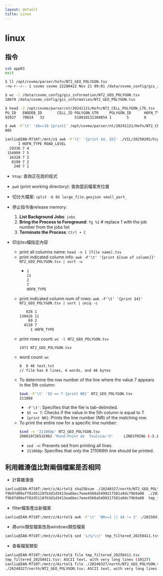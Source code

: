 ```yaml
---
layout: default
title: Linux
---
```

# linux
## 指令
```bash
ssh app03
exit
```
```bash
$ ll /opt/covmo/parser/hofn/NT2_GEO_POLYGON.tsv
-rw-r--r-- 1 covmo covmo 22280422 Nov 21 09:01 /data/covmo_config/gis_information/NT2_GEO_POLYGON.tsv
```
```bash
$ wc -l /data/covmo_config/gis_information/NT2_GEO_POLYGON.tsv
18679 /data/covmo_config/gis_information/NT2_GEO_POLYGON.tsv
```
```bash
$ head -2 /opt/covmo/parser/nt/20241121/Hofn/NT2_CELL_POLYGON_LTE.tsv
PU_ID   ENODEB_ID       CELL_ID POLYGON_STR     POLYGON_ID      HOFN_TYPE       POS_TYPE        POS_INDOOR_TYPE DIST_MIN        DIST_MA        X       ROAD_LEVEL
92037   70024   32              510010131304854 1       5       0       0       0       0
```
```bash
$ awk -F'\t' '$6==10 {print}' /opt/covmo/parser/nt/20241121/Hofn/NT2_CELL_POLYGON_LTE.tsv | wc -l
805
```
```bash
ianliu@IAN-M710T:/mnt/z$ awk -F'\t' '{print $4, $5}' ./VIL/20250205/highway.tsv  | uniq -c
      1 HOFN_TYPE ROAD_LEVEL
  29336 7 4
 154999 7 5
  16328 7 3
   8190 7 2
    240 7 1
```

- `htop`: 查詢正在跑的程式
- `pwd` (print working directory): 查詢當前檔案夾位置
- 切分大檔案: `split -b 6G large_file.geojson small_part_`
- 停止指令後release memory:
    1. **List Background Jobs**: `jobs`
    2. **Bring the Process to Foreground**: `fg %1`  # replace 1 with the job number from the jobs list
    3. **Terminate the Process**: `Ctrl + C`

- 印出tsv檔指定內容
    - print all columns name: `head -n 1 [file name].tsv`
    - print indicated column info: `awk -F'\t' '{print $[num of column]}' NT2_GEO_POLYGON.tsv | sort -u`
        - ```bash
          1
          11
          2
          7
          HOFN_TYPE
          ```
    - print indicated column num of rows: `awk -F'\t' '{print $4}' NT2_GEO_POLYGON.tsv | sort | uniq -c`
        ```bash
           828 1
        130426 11
            69 2
          4128 7
             1 HOFN_TYPE
        ```
    - print rows count: `wc -l NT2_GEO_POLYGON.tsv`
        ```bash
        1971 NT2_GEO_POLYGON.tsv
        ```
    - word count: `wc`
        ```bash
        8  6 46 test.txt
        // file has 8 lines, 6 words, and 46 bytes
        ```
    - To determine the row number of the line where the value 7 appears in the 5th column:
        ```bash
        $awk -F'\t' '$5 == 7 {print NR}' NT2_GEO_POLYGON.tsv
        211068
        ```
        - `-F'\t'`: Specifies that the file is tab-delimited.
        - `$5 == 7`: Checks if the value in the 5th column is equal to 7.
        - `{print NR}`: Prints the line number (NR) of the matching row.
    - To print the entire row for a specific line number:
        ```bash
        $sed -n '211068p' NT2_GEO_POLYGON.tsv
        208010726532962 "Rond-Point de  Toulsiac'h"     LINESTRING (-3.13493 47.62032, -3.13490 47.62040, -3.13491 47.62047, -3.13495 47.62051, -3.13502 47.62056, -3.13512 47.62058, -3.13522 47.62058, -3.13528 47.62056, -3.13535 47.62052, -3.13540 47.62047, -3.13541 47.62041, -3.13541 47.62037, -3.13536 47.62030, -3.13529 47.62026, -3.13525 47.62025, -3.13516 47.62024, -3.13508 47.62024, -3.13501 47.62026, -3.13493 47.62032, -3.13490 47.62022, -3.13485 47.62015, -3.13456 47.61981, -3.13409 47.61933, -3.13218 47.61738, -3.13174 47.61695, -3.13156 47.61677, -3.13073 47.61592, -3.12922 47.61437, -3.12875 47.61392)  7       3
        ```
        - `sed -n`: Prevents sed from printing all lines.
        - `211068p`: Specifies that only the 211068th line should be printed.

## 利用雜湊值比對兩個檔案是否相同
- 計算雜湊值
```bash
ianliu@IAN-M710T:/mnt/z/Airtel$ sha256sum ./20240327/north/NT2_GEO_POLYGON.tsv tmp_filtered_20250411_windows.tsv
f9b97d09aff82d5118fb3d1d3413ea6bec7eee4560a5499217581a9dc79b9a08  ./20240327/north/NT2_GEO_POLYGON.tsv
f9b97d09aff82d5118fb3d1d3413ea6bec7eee4560a5499217581a9dc79b9a08  tmp_filtered_20250411_windows.tsv
```

- filter檔案產出新檔案
```bash
ianliu@IAN-M710T:/mnt/z/Airtel$ awk -F'\t' 'NR==1 || $4 != 3' ./20250411/north/NT2_GEO_POLYGON.tsv > tmp_filtered_20250411.tsv
```

- 將unix類型檔案改為windows類型檔案
```bash
ianliu@IAN-M710T:/mnt/z/Airtel$ sed 's/$/\r/' tmp_filtered_20250411.tsv > tmp_filtered_20250411_windows.tsv
```

- 查看檔案類型
```bash
ianliu@IAN-M710T:/mnt/z/Airtel$ file tmp_filtered_20250411.tsv
tmp_filtered_20250411.tsv: ASCII text, with very long lines (10127)
ianliu@IAN-M710T:/mnt/z/Airtel$ file ./20240327/north/NT2_GEO_POLYGON.tsv
./20240327/north/NT2_GEO_POLYGON.tsv: ASCII text, with very long lines (10127), with CRLF line terminators
```